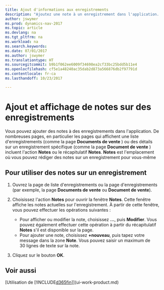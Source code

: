 ```yaml
---
title: Ajout d'informations aux enregistrements
description: "Ajoutez une note à un enregistrement dans l'application. Par exemple, si vous disposez d'informations supplémentaires sur un document de vente qui ne correspondent à aucun des champs de ce document de vente, vous pouvez rédiger une note."
author: jswymer
ms.prod: dynamics-nav-2017
ms.topic: article
ms.devlang: na
ms.tgt_pltfrm: na
ms.workload: na
ms.search.keywords: 
ms.date: 07/01/2017
ms.author: jswymer
ms.translationtype: HT
ms.sourcegitcommit: b9b1f062ee6009f34698ea2cf33bc25bdd5b11e4
ms.openlocfilehash: cf5e1a48240ac35dab2d873a566876db2f97791d
ms.contentlocale: fr-ca
ms.lasthandoff: 10/23/2017

---
```

# <a name="adding-and-viewing-notes-on-records"></a>Ajout et affichage de notes sur des enregistrements
 Vous <!--OnPrem and your colleagues -->pouvez ajouter des notes à des enregistrements dans l'application. De nombreuses pages, en particulier les pages qui affichent une liste d'enregistrements (comme la page **Documents de vente** ) ou des détails sur un enregistrement spécifique (comme la page **Document de vente** ) incluent l'action **Notes** ou le récapitulatif **Notes**. **Notes** est l'emplacement où vous pouvez rédiger des notes sur un enregistrement pour vous-même<!--OnPrem or others, and where you can view notes to you from others. For example, a note could be a general comment or processing instruction to your colleague, who can then respond to your note using their own **Notes**. Or, your colleague can add a note that gives you extra information about a sales order that is not covered by the information on the sales order. These notes and correspondences will follow the record as it is processed in the company.-->

<!--OnPrem
> [!NOTE]  
>  You can only select one recipient of the note.-->  
  
## <a name="to-work-with-notes-on-a-record"></a>Pour utiliser des notes sur un enregistrement 
  
1.  Ouvrez la page de liste d'enregistrements ou la page d'enregistrements (par exemple, la page **Documents de vente** ou **Document de vente**).  
  
    <!-- If **Notes** is not visible on the page, then you can customize the page to display the Notes FactBox. -->
  
2.  Choisissez l'action **Notes** pour ouvrir la fenêtre **Notes**. Cette fenêtre affiche les notes actuelles sur l'enregistrement. À partir de cette fenêtre, vous pouvez effectuer les opérations suivantes :

    -   Pour afficher ou modifier la note, choisissez **…**, puis **Modifier**. Vous pouvez également effectuer cette opération à partir du récapitulatif **Notes** s'il est disponible sur la page.
    -   Pour ajouter une note, choisissez **+nouveau**, puis tapez votre message dans la zone **Note**. Vous pouvez saisir un maximum de 30 lignes de texte sur la note. 
  
<!-- 5.  In the **To** field, enter a user ID (your own or someone else’s) to indicate who the note is for.  
  
6.  Select the **Notify** field if you want to send a notification to the user in the **To** field. 
  
     If **Notify** is selected, the note will be sent as a notification to the user's **My Notifications** on the Role Center.  -->
  
3.  Cliquez sur le bouton **OK**.  

## <a name="see-also"></a>Voir aussi
[Utilisation de [!INCLUDE[d365fin](includes/d365fin_md.md)]](ui-work-product.md)  
